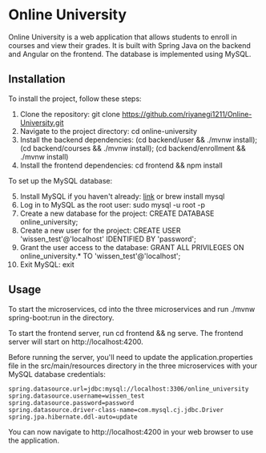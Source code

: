 # Online University

Online University is a web application that allows students to enroll in courses and view their grades. It is built with Spring Java on the backend and Angular on the frontend. The database is implemented using MySQL.

## Installation

To install the project, follow these steps:

1. Clone the repository: git clone https://github.com/riyanegi1211/Online-University.git
2. Navigate to the project directory: cd online-university
3. Install the backend dependencies: (cd backend/user && ./mvnw install); (cd backend/courses && ./mvnw install); (cd backend/enrollment && ./mvnw install)
4. Install the frontend dependencies: cd frontend && npm install

To set up the MySQL database:

5. Install MySQL if you haven't already: [link](https://dev.mysql.com/downloads/installer/) or brew install mysql
6. Log in to MySQL as the root user: sudo mysql -u root -p
7. Create a new database for the project: CREATE DATABASE online_university;
8. Create a new user for the project: CREATE USER 'wissen_test'@'localhost' IDENTIFIED BY 'password';
9. Grant the user access to the database: GRANT ALL PRIVILEGES ON online_university.* TO 'wissen_test'@'localhost';
10. Exit MySQL: exit

## Usage

To start the microservices, cd into the three microservices and run ./mvnw spring-boot:run in the directory.

To start the frontend server, run cd frontend && ng serve. The frontend server will start on http://localhost:4200.

Before running the server, you'll need to update the application.properties file in the src/main/resources directory in the three microservices with your MySQL database credentials:

    spring.datasource.url=jdbc:mysql://localhost:3306/online_university
    spring.datasource.username=wissen_test
    spring.datasource.password=password
    spring.datasource.driver-class-name=com.mysql.cj.jdbc.Driver
    spring.jpa.hibernate.ddl-auto=update

You can now navigate to http://localhost:4200 in your web browser to use the application.
